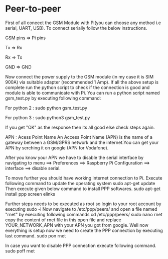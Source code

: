 # Peer-to-peer

First of all coneect the GSM Module with Pi(you can choose any method i.e serial, UART, USB).  To connect serially follow the below instructions.  

GSM pins  =>  Pi pins

   Tx     =>    Rx

   Rx     =>    Tx

   GND    =>    GND
   
Now connect the power supply to the GSM module (in my case it is SIM 900A) via suitable adapter (recommended 1 Amp). 
If all the above setup is complete run the python script to check if the connection is good and module is able to communicate with Pi. 
You can run a python script named gsm_test.py by executing following command:

For python 2 :
    sudo python gsm_test.py
    
For python 3 :
    sudo python3 gsm_test.py
    
If you get "OK" as the response then its all good else check steps again. 


APN : Acess Point Name
An Access Point Name (APN) is the name of a gateway between a GSM/GPRS network and the internet.You can get your APN by serching it on google (APN for Vodafone). 

After you know your APN we have to disable the serial interface by navigating to menu ==> Preferences ==> Raspberry Pi Configuration ==> interface ==> disable serial. 

To move further you should have working internet connection to Pi. 
Execute following command to update the operating system
   sudo apt-get update
Then execute given below command to install PPP softwares.
   sudo apt-get install ppp screen elinks
   
Further steps needs to be executed as root so login to your root account by executing 
    sudo -i
Now navigate to /etc/ppp/peers/ and open a file named "rnet" by executing following commands 
   cd /etc/ppp/peers/
   sudo nano rnet
copy the content of rnet file in this open file and replace YOUR_NETWORK_APN with your APN you got from google. 
Well now everything is setup now we need to create the PPP connection by executing last command. 
    sudo pon rnet
    
In case you want to disable PPP connection execute following command. 
    sudo poff rnet
